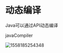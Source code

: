 # 动态编译

Java可以通过API动态编译

javaCompiler

![1558185254348](C:\Users\dell\AppData\Roaming\Typora\typora-user-images\1558185254348.png)

